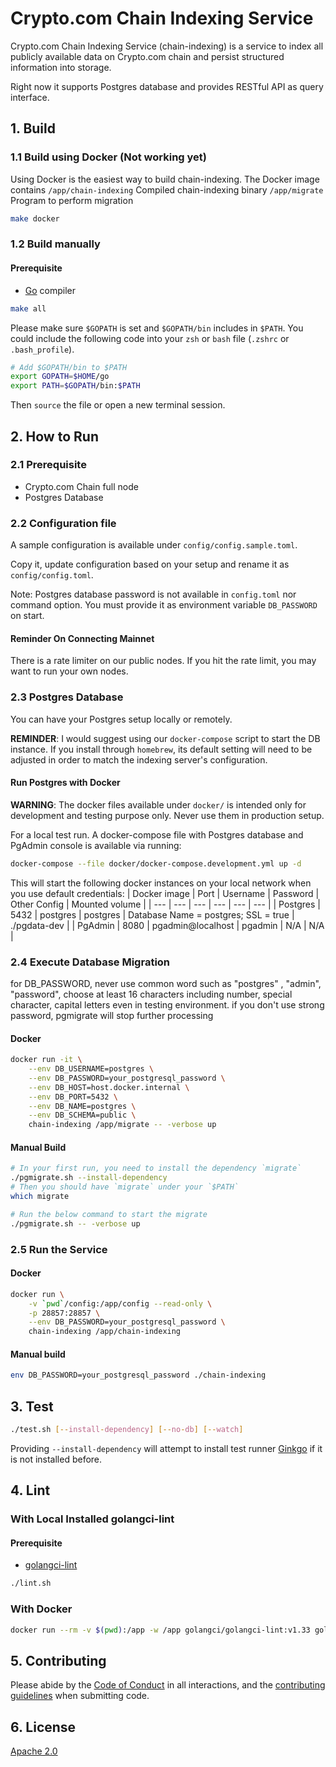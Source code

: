 # Crypto.com Chain Indexing Service

Crypto.com Chain Indexing Service (chain-indexing) is a service to index all publicly available data on Crypto.com chain and persist structured information into storage.

Right now it supports Postgres database and provides RESTful API as query interface.

## 1. Build

### 1.1 Build using Docker (Not working yet)

Using Docker is the easiest way to build chain-indexing. The Docker image contains
`/app/chain-indexing` Compiled chain-indexing binary
`/app/migrate` Program to perform migration

```bash
make docker
```

### 1.2 Build manually

#### Prerequisite

- [Go](https://golang.org/dl/) compiler

```bash
make all
```

Please make sure `$GOPATH` is set and `$GOPATH/bin` includes in `$PATH`. You could include the following code into your `zsh` or `bash` file (`.zshrc` or `.bash_profile`).

```bash
# Add $GOPATH/bin to $PATH
export GOPATH=$HOME/go
export PATH=$GOPATH/bin:$PATH
```

Then `source` the file or open a new terminal session.

## 2. How to Run

### 2.1 Prerequisite

- Crypto.com Chain full node
- Postgres Database

### 2.2 Configuration file

A sample configuration is available under `config/config.sample.toml`.

Copy it, update configuration based on your setup and rename it as `config/config.toml`.

Note: Postgres database password is not available in `config.toml` nor command option. You must provide it as environment variable `DB_PASSWORD` on start.

#### Reminder On Connecting Mainnet

There is a rate limiter on our public nodes. If you hit the rate limit, you may want to run your own nodes.
### 2.3 Postgres Database

You can have your Postgres setup locally or remotely.

**REMINDER**: I would suggest using our `docker-compose` script to start the DB instance. If you install through `homebrew`, its default setting will need to be adjusted in order to match the indexing server's configuration. 

#### Run Postgres with Docker

**WARNING**: The docker files available under `docker/` is intended only for development and testing purpose only. Never use them in production setup.

For a local test run. A docker-compose file with Postgres database and PgAdmin console is available via running:

```bash
docker-compose --file docker/docker-compose.development.yml up -d
```

This will start the following docker instances on your local network when you use default credentials:
| Docker image | Port | Username | Password | Other Config | Mounted volume |
| --- | --- | --- | --- | --- | --- |
| Postgres | 5432 | postgres | postgres | Database Name = postgres; SSL = true | ./pgdata-dev |
| PgAdmin | 8080 | pgadmin@localhost | pgadmin | N/A | N/A |

### 2.4 Execute Database Migration

for DB_PASSWORD, never use common word such as "postgres" , "admin", "password", choose at least 16 characters including number, special character, capital letters even in testing environment.
if you don't use strong password, pgmigrate will stop further processing

#### Docker

```bash
docker run -it \
    --env DB_USERNAME=postgres \
    --env DB_PASSWORD=your_postgresql_password \
    --env DB_HOST=host.docker.internal \
    --env DB_PORT=5432 \
    --env DB_NAME=postgres \
    --env DB_SCHEMA=public \
    chain-indexing /app/migrate -- -verbose up
```

#### Manual Build

```bash
# In your first run, you need to install the dependency `migrate`
./pgmigrate.sh --install-dependency
# Then you should have `migrate` under your `$PATH`
which migrate

# Run the below command to start the migrate
./pgmigrate.sh -- -verbose up
```

### 2.5 Run the Service

#### Docker

```bash
docker run \
    -v `pwd`/config:/app/config --read-only \
    -p 28857:28857 \
    --env DB_PASSWORD=your_postgresql_password \
    chain-indexing /app/chain-indexing
```

#### Manual build

```bash
env DB_PASSWORD=your_postgresql_password ./chain-indexing
```

## 3. Test

```bash
./test.sh [--install-dependency] [--no-db] [--watch]
```

Providing `--install-dependency` will attempt to install test runner [Ginkgo](https://github.com/onsi/ginkgo) if it is not installed before.

## 4. Lint

### With Local Installed golangci-lint

#### Prerequisite

- [golangci-lint](https://github.com/golangci/golangci-lint)

```bash
./lint.sh
```

### With Docker

```bash
docker run --rm -v $(pwd):/app -w /app golangci/golangci-lint:v1.33 golangci-lint run -v
```

## 5. Contributing

Please abide by the [Code of Conduct](CODE_OF_CONDUCT.md) in all interactions,
and the [contributing guidelines](CONTRIBUTING.md) when submitting code.

## 6. License

[Apache 2.0](./LICENSE)
